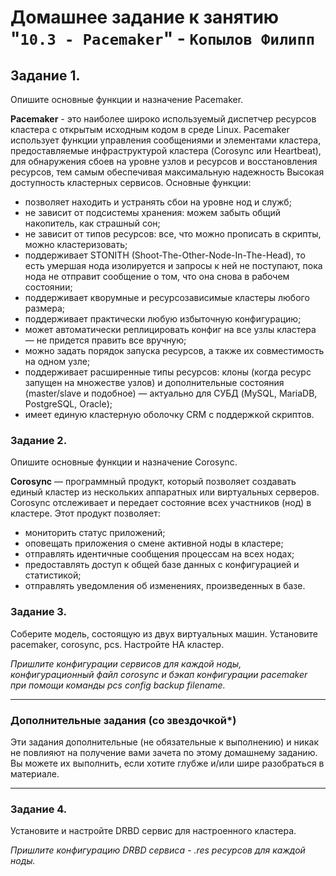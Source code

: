 # Домашнее задание к занятию "`10.3 - Pacemaker`" - `Копылов Филипп`

## Задание 1.

Опишите основные функции и назначение Pacemaker.

**Pacemaker** - это наиболее широко используемый диспетчер ресурсов кластера с открытым исходным кодом в среде Linux. Pacemaker использует функции управления сообщениями и элементами кластера, предоставляемые инфраструктурой кластера (Corosync или Heartbeat), для обнаружения сбоев на уровне узлов и ресурсов и восстановления ресурсов, тем самым обеспечивая максимальную надежность Высокая доступность кластерных сервисов.
Основные функции: 
* позволяет находить и устранять сбои на уровне нод и служб;
*	не зависит от подсистемы хранения: можем забыть общий накопитель, как страшный сон;
*	не зависит от типов ресурсов: все, что можно прописать в скрипты, можно кластеризовать;
*	поддерживает STONITH (Shoot-The-Other-Node-In-The-Head), то есть умершая нода изолируется и запросы к ней не поступают, пока нода не отправит сообщение о том, что она снова в рабочем состоянии;
*	поддерживает кворумные и ресурсозависимые кластеры любого размера;
*	поддерживает практически любую избыточную конфигурацию;
*	может автоматически реплицировать конфиг на все узлы кластера — не придется править все вручную;
*	можно задать порядок запуска ресурсов, а также их совместимость на одном узле;
*	поддерживает расширенные типы ресурсов: клоны (когда ресурс запущен на множестве узлов) и дополнительные состояния (master/slave и подобное) — актуально для СУБД (MySQL, MariaDB, PostgreSQL, Oracle);
*	имеет единую кластерную оболочку CRM с поддержкой скриптов.


### Задание 2.

Опишите основные функции и назначение Corosync.

**Corosync** — программный продукт, который позволяет создавать единый кластер из нескольких аппаратных или виртуальных серверов. Corosync отслеживает и передает состояние всех участников (нод) в кластере.
Этот продукт позволяет:
*	мониторить статус приложений;
*	оповещать приложения о смене активной ноды в кластере;
*	отправлять идентичные сообщения процессам на всех нодах;
*	предоставлять доступ к общей базе данных с конфигурацией и статистикой;
*	отправлять уведомления об изменениях, произведенных в базе.


### Задание 3.

Соберите модель, состоящую из двух виртуальных машин. Установите pacemaker, corosync, pcs.  Настройте HA кластер.

*Пришлите конфигурации сервисов для каждой ноды, конфигурационный файл corosync и бэкап конфигурации pacemaker при помощи команды pcs config backup filename.*

---

### Дополнительные задания (со звездочкой*)
Эти задания дополнительные (не обязательные к выполнению) и никак не повлияют на получение вами зачета по этому домашнему заданию. Вы можете их выполнить, если хотите глубже и/или шире разобраться в материале.
 
---

### Задание 4.

Установите и настройте DRBD сервис для настроенного кластера.

*Пришлите  конфигурацию DRBD сервиса - *.res ресурсов для каждой ноды.**
